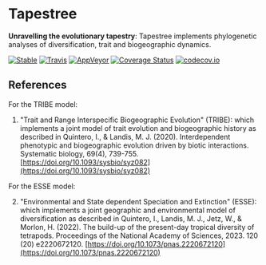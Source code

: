 # Tapestree

**Unravelling the evolutionary tapestry**:
Tapestree implements phylogenetic analyses of diversification, trait and biogeographic dynamics. 

[![Stable](https://img.shields.io/badge/docs-stable-blue.svg)](https://ignacioq.github.io/Tapestree.jl/)
[![Travis](https://travis-ci.org/ignacioq/Tapestree.jl.svg?branch=master)](https://travis-ci.org/ignacioq/Tapestree.jl)
[![AppVeyor](https://ci.appveyor.com/api/projects/status/ks4wkrv6d4qw5wn1?svg=true)](https://ci.appveyor.com/project/ignacioq/tapestree-jl)
[![Coverage Status](https://coveralls.io/repos/ignacioq/Tapestree.jl/badge.svg?branch=master&service=github)](https://coveralls.io/github/ignacioq/Tapestry.jl?branch=master)
[![codecov.io](http://codecov.io/github/ignacioq/Tapestree.jl/coverage.svg?branch=master)](http://codecov.io/github/ignacioq/Tapestry.jl?branch=master)

## References

For the TRIBE model:

1. "Trait and Range Interspecific Biogeographic Evolution" (TRIBE): which implements a joint model of trait evolution and biogeographic history as described in 
Quintero, I., & Landis, M. J. (2020). Interdependent phenotypic and biogeographic evolution driven by biotic interactions. Systematic biology, 69(4), 739-755. [https://doi.org/10.1093/sysbio/syz082](https://doi.org/10.1093/sysbio/syz082)

For the ESSE model:

2. "Environmental and State dependent Speciation and Extinction" (ESSE): which implements a joint geographic and environmental model of diversification as described in 
Quintero, I., Landis, M. J., Jetz, W., & Morlon, H. (2022). The build-up of the present-day tropical diversity of tetrapods. Proceedings of the National Academy of Sciences, 2023. 120 (20) e2220672120. [https://doi.org/10.1073/pnas.2220672120](https://doi.org/10.1073/pnas.2220672120)
